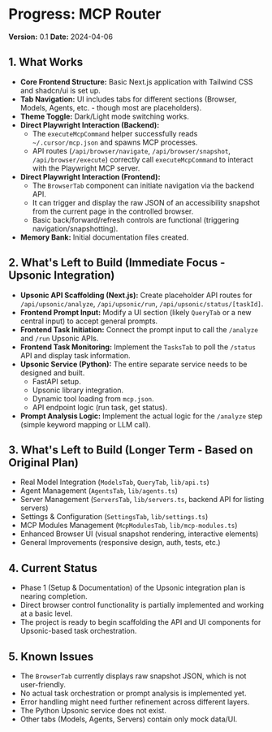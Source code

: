 # Progress: MCP Router

**Version:** 0.1
**Date:** 2024-04-06

## 1. What Works

-   **Core Frontend Structure:** Basic Next.js application with Tailwind CSS and shadcn/ui is set up.
-   **Tab Navigation:** UI includes tabs for different sections (Browser, Models, Agents, etc. - though most are placeholders).
-   **Theme Toggle:** Dark/Light mode switching works.
-   **Direct Playwright Interaction (Backend):**
    -   The `executeMcpCommand` helper successfully reads `~/.cursor/mcp.json` and spawns MCP processes.
    -   API routes (`/api/browser/navigate`, `/api/browser/snapshot`, `/api/browser/execute`) correctly call `executeMcpCommand` to interact with the Playwright MCP server.
-   **Direct Playwright Interaction (Frontend):**
    -   The `BrowserTab` component can initiate navigation via the backend API.
    -   It can trigger and display the raw JSON of an accessibility snapshot from the current page in the controlled browser.
    -   Basic back/forward/refresh controls are functional (triggering navigation/snapshotting).
-   **Memory Bank:** Initial documentation files created.

## 2. What's Left to Build (Immediate Focus - Upsonic Integration)

-   **Upsonic API Scaffolding (Next.js):** Create placeholder API routes for `/api/upsonic/analyze`, `/api/upsonic/run`, `/api/upsonic/status/[taskId]`.
-   **Frontend Prompt Input:** Modify a UI section (likely `QueryTab` or a new central input) to accept general prompts.
-   **Frontend Task Initiation:** Connect the prompt input to call the `/analyze` and `/run` Upsonic APIs.
-   **Frontend Task Monitoring:** Implement the `TasksTab` to poll the `/status` API and display task information.
-   **Upsonic Service (Python):** The entire separate service needs to be designed and built.
    -   FastAPI setup.
    -   Upsonic library integration.
    -   Dynamic tool loading from `mcp.json`.
    -   API endpoint logic (run task, get status).
-   **Prompt Analysis Logic:** Implement the actual logic for the `/analyze` step (simple keyword mapping or LLM call).

## 3. What's Left to Build (Longer Term - Based on Original Plan)

-   Real Model Integration (`ModelsTab`, `QueryTab`, `lib/api.ts`)
-   Agent Management (`AgentsTab`, `lib/agents.ts`)
-   Server Management (`ServersTab`, `lib/servers.ts`, backend API for listing servers)
-   Settings & Configuration (`SettingsTab`, `lib/settings.ts`)
-   MCP Modules Management (`McpModulesTab`, `lib/mcp-modules.ts`)
-   Enhanced Browser UI (visual snapshot rendering, interactive elements)
-   General Improvements (responsive design, auth, tests, etc.)

## 4. Current Status

-   Phase 1 (Setup & Documentation) of the Upsonic integration plan is nearing completion.
-   Direct browser control functionality is partially implemented and working at a basic level.
-   The project is ready to begin scaffolding the API and UI components for Upsonic-based task orchestration.

## 5. Known Issues

-   The `BrowserTab` currently displays raw snapshot JSON, which is not user-friendly.
-   No actual task orchestration or prompt analysis is implemented yet.
-   Error handling might need further refinement across different layers.
-   The Python Upsonic service does not exist.
-   Other tabs (Models, Agents, Servers) contain only mock data/UI. 